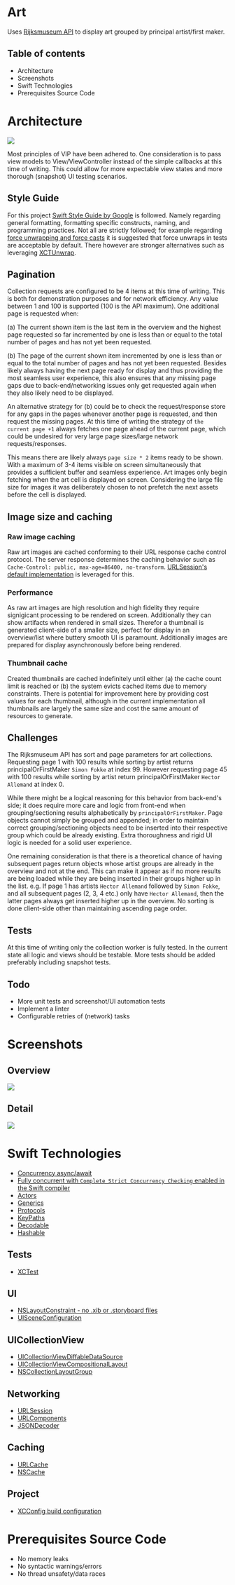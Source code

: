 # Art
Uses [Rijksmuseum API](https://data.rijksmuseum.nl/object-metadata/api/) to display art grouped by principal artist/first maker.

## Table of contents

* Architecture
* Screenshots
* Swift Technologies
* Prerequisites Source Code

# Architecture
![](Images/architecture-vip.png)

Most principles of VIP have been adhered to. One consideration is to pass view models to View/ViewController instead of the simple callbacks at this time of writing. This could allow for more expectable view states and more thorough (snapshot) UI testing scenarios.

## Style Guide
For this project [Swift Style Guide by Google](https://google.github.io/swift/) is followed. Namely regarding general formatting, formatting specific constructs, naming, and programming practices. Not all are strictly followed; for example regarding [force unwrapping and force casts](https://google.github.io/swift/#force-unwrapping-and-force-casts) it is suggested that force unwraps in tests are acceptable by default. There however are stronger alternatives such as leveraging [XCTUnwrap](https://developer.apple.com/documentation/xctest/3380195-xctunwrap).

## Pagination
Collection requests are configured to be 4 items at this time of writing. This is both for demonstration purposes and for network efficiency. Any value between 1 and 100 is supported (100 is the API maximum). One additional page is requested when:

(a) The current shown item is the last item in the overview and the highest page requested so far incremented by one is less than or equal to the total number of pages and has not yet been requested.

(b) The page of the current shown item incremented by one is less than or equal to the total number of pages and has not yet been requested. Besides likely always having the next page ready for display and thus providing the most seamless user experience, this also ensures that any missing page gaps due to back-end/networking issues only get requested again when they also likely need to be displayed.

An alternative strategy for (b) could be to check the request/response store for any gaps in the pages whenever another page is requested, and then request the missing pages. At this time of writing the strategy of `the current page +1` always fetches one page ahead of the current page, which could be undesired for very large page sizes/large network requests/responses.

This means there are likely always `page size * 2` items ready to be shown. With a maximum of 3-4 items visible on screen simultaneously that provides a sufficient buffer and seamless experience. Art images only begin fetching when the art cell is displayed on screen. Considering the large file size for images it was deliberately chosen to not prefetch the next assets before the cell is displayed.

## Image size and caching
### Raw image caching
Raw art images are cached conforming to their URL response cache control protocol. The server response determines the caching behavior such as `Cache-Control: public, max-age=86400, no-transform`. [URLSession's default implementation](https://developer.apple.com/documentation/foundation/url_loading_system/accessing_cached_data) is leveraged for this.

### Performance
As raw art images are high resolution and high fidelity they require signigicant processing to be rendered on screen. Additionally they can show artifacts when rendered in small sizes. Therefor a thumbnail is generated client-side of a smaller size, perfect for display in an overview/list where buttery smooth UI is paramount. Additionally images are prepared for display asynchronously before being rendered.

### Thumbnail cache
Created thumbnails are cached indefinitely until either (a) the cache count limit is reached or (b) the system evicts cached items due to memory constraints. There is potential for improvement here by providing cost values for each thumbnail, although in the current implementation all thumbnails are largely the same size and cost the same amount of resources to generate.

## Challenges
The Rijksmuseum API has sort and page parameters for art collections. Requesting page 1 with 100 results while sorting by artist returns principalOrFirstMaker `Simon Fokke` at index 99. However requesting page 45 with 100 results while sorting by artist return principalOrFirstMaker `Hector Allemand` at index 0.

While there might be a logical reasoning for this behavior from back-end's side; it does require more care and logic from front-end when grouping/sectioning results alphabetically by `principalOrFirstMaker`. Page objects cannot simply be grouped and appended; in order to maintain correct grouping/sectioning objects need to be inserted into their respective group which could be already existing. Extra thoroughness and rigid UI logic is needed for a solid user experience.

One remaining consideration is that there is a theoretical chance of having subsequent pages return objects whose artist groups are already in the overview and not at the end. This can make it appear as if no more results are being loaded while they are being inserted in their groups higher up in the list. e.g. If page 1 has artists `Hector Allemand` followed by `Simon Fokke`, and all subsequent pages (2, 3, 4 etc.) only have `Hector Allemand`, then the latter pages always get inserted higher up in the overview. No sorting is done client-side other than maintaining ascending page order.


## Tests
At this time of writing only the collection worker is fully tested. In the current state all logic and views should be testable. More tests should be added preferably including snapshot tests.

## Todo
* More unit tests and screenshot/UI automation tests
* Implement a linter
* Configurable retries of (network) tasks

# Screenshots
## Overview
![](Images/art-overview.png)
## Detail
![](Images/art-detail.png)

# Swift Technologies
* [Concurrency async/await](https://developer.apple.com/documentation/swift/concurrency)
* [Fully concurrent with `Complete Strict Concurrency Checking` enabled in the Swift compiler](https://developer.apple.com/documentation/xcode/build-settings-reference#Strict-Concurrency-Checking)
* [Actors](https://developer.apple.com/documentation/swift/actor)
* [Generics](https://docs.swift.org/swift-book/documentation/the-swift-programming-language/generics/)
* [Protocols](https://docs.swift.org/swift-book/documentation/the-swift-programming-language/protocols)
* [KeyPaths](https://developer.apple.com/documentation/swift/keypath)
* [Decodable](https://developer.apple.com/documentation/swift/decodable/)
* [Hashable](https://developer.apple.com/documentation/swift/hashable)

## Tests
* [XCTest](https://developer.apple.com/documentation/xctest/)

## UI
* [NSLayoutConstraint - no .xib or .storyboard files](https://developer.apple.com/documentation/uikit/nslayoutconstraint/)
* [UISceneConfiguration](https://developer.apple.com/documentation/uikit/uisceneconfiguration/)

## UICollectionView
* [UICollectionViewDiffableDataSource](https://developer.apple.com/documentation/uikit/uicollectionviewdiffabledatasource/)
* [UICollectionViewCompositionalLayout](https://developer.apple.com/documentation/uikit/uicollectionviewcompositionallayout/)
* [NSCollectionLayoutGroup](https://developer.apple.com/documentation/uikit/nscollectionlayoutgroup/)

## Networking
* [URLSession](https://developer.apple.com/documentation/foundation/urlsession/)
* [URLComponents](https://developer.apple.com/documentation/foundation/urlcomponents/)
* [JSONDecoder](https://developer.apple.com/documentation/foundation/jsondecoder/)

## Caching
* [URLCache](https://developer.apple.com/documentation/foundation/urlcache/)
* [NSCache](https://developer.apple.com/documentation/foundation/nscache/)

## Project
* [XCConfig build configuration](https://developer.apple.com/documentation/xcode/adding-a-build-configuration-file-to-your-project)

# Prerequisites Source Code
* No memory leaks
* No syntactic warnings/errors
* No thread unsafety/data races
